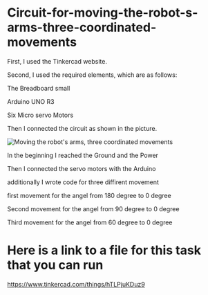 # Circuit-for-moving-the-robot-s-arms-three-coordinated-movements

First, I used the Tinkercad website.

Second, I used the required elements, which are as follows:

The Breadboard small

Arduino UNO R3

Six Micro servo Motors 

Then I connected the circuit as shown in the picture.

![Moving the robot's arms, three coordinated movements](https://user-images.githubusercontent.com/85841913/124744418-67048480-df27-11eb-99ae-08a74a68b83a.PNG)


In the beginning I reached the Ground and the Power

Then I connected the servo motors with the Arduino 

additionally I wrote code for three diffirent movement 

first movement for the angel from 180 degree to 0 degree

Second movement for the angel from 90 degree to 0 degree

Third movement for the angel from 60 degree to 0 degree


# Here is a link to a file for this task that you can run
https://www.tinkercad.com/things/hTLPjuKDuz9

